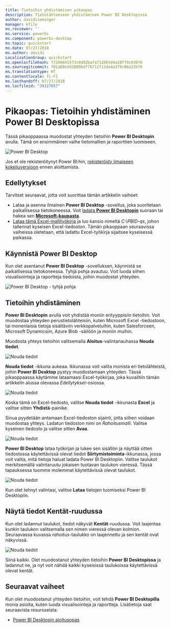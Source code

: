 ```yaml
---
title: Tietoihin yhdistämisen pikaopas
description: Tietolähteeseen yhdistäminen Power BI Desktopissa
author: davidiseminger
manager: kfile
ms.reviewer: ''
ms.service: powerbi
ms.component: powerbi-desktop
ms.topic: quickstart
ms.date: 07/27/2018
ms.author: davidi
LocalizationGroup: quickstart
ms.openlocfilehash: f7266691573c0d02bafa7120b5d4a28ff0c03076
ms.sourcegitcommit: f01a88e583889bd77b712f11da4a379c88a22b76
ms.translationtype: HT
ms.contentlocale: fi-FI
ms.lasthandoff: 07/27/2018
ms.locfileid: "39327657"
---
```

# <a name="quickstart-connect-to-data-in-power-bi-desktop"></a>Pikaopas: Tietoihin yhdistäminen Power BI Desktopissa

Tässä pikaoppaassa muodostat yhteyden tietoihin **Power BI Desktopin** avulla. Tämä on ensimmäinen vaihe tietomallien ja raporttien luomiseen.

![Power BI Desktop](media/desktop-what-is-desktop/what-is-desktop_01.png)

Jos et ole rekisteröitynyt Power BI:hin, [rekisteröidy ilmaiseen kokeiluversioon](https://app.powerbi.com/signupredirect?pbi_source=web) ennen aloittamista.

## <a name="prerequisites"></a>Edellytykset

Tarvitset seuraavat, jotta voit suorittaa tämän artikkelin vaiheet:
* Lataa ja asenna ilmainen **Power BI Desktop** -sovellus, joka suoritetaan paikallisessa tietokoneessa. Voit [ladata **Power BI Desktopin**](https://powerbi.microsoft.com/desktop) suoraan tai hakea sen [ **Microsoft-kaupasta**](http://aka.ms/pbidesktopstore).
* [Lataa tämä Excel-mallityökirja](http://go.microsoft.com/fwlink/?LinkID=521962) ja luo kansio nimeltä *C:\PBID-qs*, johon tallennat kyseisen Excel-tiedoston. Tämän pikaoppaan seuraavissa vaiheissa oletetaan, että ladattu Excel-työkirja sijaitsee kyseisessä paikassa.

## <a name="launch-power-bi-desktop"></a>Käynnistä Power BI Desktop

Kun olet asentanut **Power BI Desktop** -sovelluksen, käynnistä se paikallisessa tietokoneessa. Tyhjä pohja avautuu. Voit luoda siihen visualisointeja ja raportteja tiedoista, joihin muodostat yhteyden. 

![Power BI Desktop - tyhjä pohja](media/desktop-quickstart-connect-to-data/qs-connect-data_01.png)

## <a name="connect-to-data"></a>Tietoihin yhdistäminen

**Power BI Desktopin** avulla voit yhdistää moniin erityyppisiin tietoihin. Voit muodostaa yhteyden perustietolähteisiin, kuten Microsoft Excel -tiedostoon, tai monenlaisia tietoja sisältäviin verkkopalveluihin, kuten Salesforceen, Microsoft Dynamicsiin, Azure Blob -säilöön ja moniin muihin. 

Muodosta yhteys tietoihin valitsemalla **Aloitus**-valintanauhassa **Nouda tiedot**.

![Nouda tiedot](media/desktop-quickstart-connect-to-data/qs-connect-data_02.png)

**Nouda tiedot** -ikkuna aukeaa. Ikkunassa voit valita monista eri tietolähteistä, joihin **Power BI Desktop** pystyy muodostamaan yhteyden. Tässä pikaoppaassa käytämme lataamaasi Excel-työkirjaa, joka kuvailtiin tämän artikkelin alussa olevassa *Edellytykset*-osiossa. 

![Nouda tiedot](media/desktop-quickstart-connect-to-data/qs-connect-data_03.png)

Koska tämä on Excel-tiedosto, valitse **Nouda tiedot** -ikkunasta **Excel** ja valitse sitten **Yhdistä**-painike.

Sinua pyydetään antamaan Excel-tiedoston sijainti, jotta siihen voidaan muodostaa yhteys. Ladatun tiedoston nimi on *Rahoitusmalli*. Valitse kyseinen tiedosto ja valitse sitten **Avaa**.

![Nouda tiedot](media/desktop-quickstart-connect-to-data/qs-connect-data_04.png)

**Power BI Desktop** lataa työkirjan ja lukee sen sisällön ja näyttää sitten tiedostossa käytettävissä olevat tiedot **Siirtymistoiminta**-ikkunassa, jossa voit valita, mitä tietoja haluat ladata Power BI Desktopiin. Valitse taulukot merkitsemällä valintaruutu jokaisen tuotavan taulukon vieressä. Tässä tapauksessa tuomme molemmat käytettävissä olevat taulukot.

![Nouda tiedot](media/desktop-quickstart-connect-to-data/qs-connect-data_05.png)

Kun olet tehnyt valintasi, valitse **Lataa** tietojen tuomiseksi Power BI Desktopiin.

## <a name="view-data-in-the-fields-pane"></a>Näytä tiedot Kentät-ruudussa

Kun olet ladannut taulukot, tiedot näkyvät **Kentät**-ruudussa. Voit laajentaa kunkin taulukon valitsemalla sen nimen vieressä olevan kolmion. Seuraavassa kuvassa *rahoitus*-taulukko on laajennettu ja sen kentät ovat näkyvissä. 

![Nouda tiedot](media/desktop-quickstart-connect-to-data/qs-connect-data_06.png)

Siinä kaikki. Olet muodostanut yhteyden tietoihin **Power BI Desktopissa** ja ladannut ne, ja nyt voit nähdä kaikki kyseisissä taulukoissa käytettävissä olevat kentät.


## <a name="next-steps"></a>Seuraavat vaiheet
Kun olet muodostanut yhteyden tietoihin, voit tehdä **Power BI Desktopilla** monia asioita, kuten luoda visualisointeja ja raportteja. Lisätietoja saat seuraavista resursseista:

* [Power BI Desktopin aloitusopas](desktop-getting-started.md)



